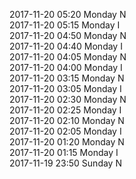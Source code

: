 2017-11-20 05:20 Monday  N  
2017-11-20 05:15 Monday  I  
2017-11-20 04:50 Monday  N  
2017-11-20 04:40 Monday  I  
2017-11-20 04:05 Monday  N  
2017-11-20 04:00 Monday  I  
2017-11-20 03:15 Monday  N  
2017-11-20 03:05 Monday  I  
2017-11-20 02:30 Monday  N  
2017-11-20 02:25 Monday  I  
2017-11-20 02:10 Monday  N  
2017-11-20 02:05 Monday  I  
2017-11-20 01:20 Monday  N  
2017-11-20 01:15 Monday  I  
2017-11-19 23:50 Sunday  N  
